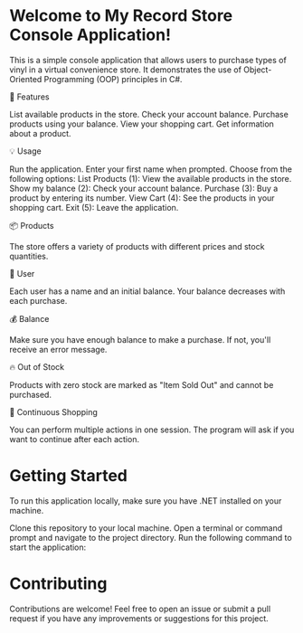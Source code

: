 # Welcome to My Record Store Console Application! 

This is a simple console application that allows users to purchase types of vinyl in a virtual convenience store. 
It demonstrates the use of Object-Oriented Programming (OOP) principles in C#.

🛒 Features

List available products in the store.
Check your account balance.
Purchase products using your balance.
View your shopping cart.
Get information about a product.

💡 Usage

Run the application.
Enter your first name when prompted.
Choose from the following options:
List Products (1): View the available products in the store.
Show my balance (2): Check your account balance.
Purchase (3): Buy a product by entering its number.
View Cart (4): See the products in your shopping cart.
Exit (5): Leave the application.

📦 Products

The store offers a variety of products with different prices and stock quantities.

👤 User

Each user has a name and an initial balance. Your balance decreases with each purchase.

💰 Balance

Make sure you have enough balance to make a purchase. If not, you'll receive an error message.

🔥 Out of Stock

Products with zero stock are marked as "Item Sold Out" and cannot be purchased.

🔄 Continuous Shopping

You can perform multiple actions in one session. The program will ask if you want to continue after each action.

# Getting Started

To run this application locally, make sure you have .NET installed on your machine.

Clone this repository to your local machine.
Open a terminal or command prompt and navigate to the project directory.
Run the following command to start the application:

# Contributing
Contributions are welcome! Feel free to open an issue or submit a pull request if you have any improvements or suggestions for this project.
